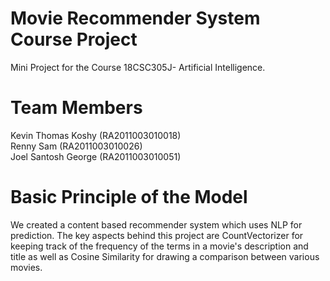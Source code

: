 # Movie Recommender System Course Project
Mini Project for the Course 18CSC305J- Artificial Intelligence.
# Team Members
Kevin Thomas Koshy (RA2011003010018) <br>
Renny Sam (RA2011003010026) <br>
Joel Santosh George (RA2011003010051)<br>
# Basic Principle of the Model
We created a content based recommender system which uses NLP for prediction. The key aspects behind this project are CountVectorizer for keeping track of the frequency of the terms in a movie's description and title as well as Cosine Similarity for drawing a comparison between various movies.
